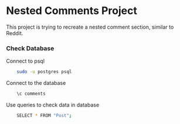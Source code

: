 # Nested Comments Project
This project is trying to recreate a nested comment section, similar to Reddit.

### Check Database

Connect to psql

```bash
    sudo -u postgres psql
```

Connect to the database

```bash
    \c comments
```

Use queries to check data in database

```bash
    SELECT * FROM "Post";
```
